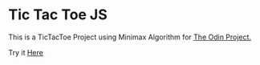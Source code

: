 # Tic Tac Toe JS

This is a TicTacToe Project using Minimax Algorithm for [The Odin Project.](https://www.theodinproject.com/)



Try it [Here](https://animeshry.github.io/Odin-Tic/)